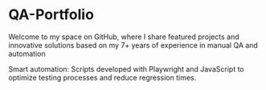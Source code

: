 # QA-Portfolio
Welcome to my space on GitHub, where I share featured projects and innovative solutions based on my 7+ years of experience in manual QA and automation

Smart automation: Scripts developed with Playwright and JavaScript to optimize testing processes and reduce regression times.
